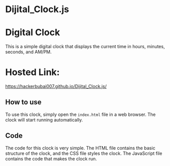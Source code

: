 # Dijital_Clock.js

# Digital Clock

This is a simple digital clock that displays the current time in hours, minutes, seconds, and AM/PM.
# Hosted Link: 
https://hackerbubai007.github.io/Dijital_Clock.js/
## How to use

To use this clock, simply open the `index.html` file in a web browser. The clock will start running automatically.

## Code

The code for this clock is very simple. The HTML file contains the basic structure of the clock, and the CSS file styles the clock. The JavaScript file contains the code that makes the clock run.

